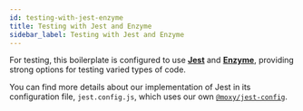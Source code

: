 ```yaml
---
id: testing-with-jest-enzyme
title: Testing with Jest and Enzyme
sidebar_label: Testing with Jest and Enzyme
---
```


For testing, this boilerplate is configured to use [**Jest**](https://jestjs.io/) and [**Enzyme**](https://github.com/enzymejs/enzyme), providing strong options for testing varied types of code.

You can find more details about our implementation of Jest in its configuration file, `jest.config.js`, which uses our own [`@moxy/jest-config`](https://github.com/moxystudio/jest-config).
